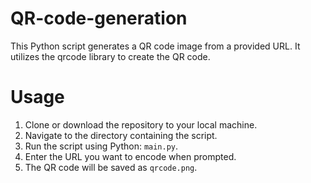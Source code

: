 # QR-code-generation

This Python script generates a QR code image from a provided URL. It utilizes the qrcode library to create the QR code.
# Usage
1. Clone or download the repository to your local machine.
2. Navigate to the directory containing the script.
3. Run the script using Python: `main.py`.
4. Enter the URL you want to encode when prompted.
5. The QR code will be saved as `qrcode.png`.

 
